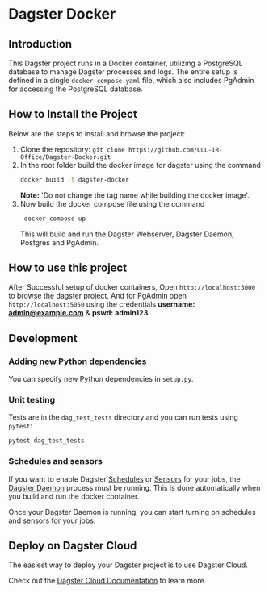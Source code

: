 # Dagster Docker

## Introduction
This Dagster project runs in a Docker container, utilizing a PostgreSQL database to manage Dagster processes and logs. The entire setup is defined in a single `docker-compose.yaml` file, which also includes PgAdmin for accessing the PostgreSQL database.

## How to Install the Project
Below are the steps to install and browse the project:

1. Clone the repository:
   ```git clone https://github.com/ULL-IR-Office/Dagster-Docker.git```
2. In the root folder build the docker image for dagster using the command  
      ```bash
    docker build -t dagster-docker
    ```
   **Note:** 'Do not change the tag name while building the docker image'.
3. Now build the docker compose file using the command
   ```bash
    docker-compose up
    ```
    This will build and run the Dagster Webserver, Dagster Daemon, Postgres and PgAdmin.
    
## How to use this project
After Successful setup of docker containers, Open `http://localhost:3000` to browse the dagster project. And for PgAdmin open `http://localhost:5050` using the credentials **username: admin@example.com** & **pswd: admin123**

## Development

### Adding new Python dependencies

You can specify new Python dependencies in `setup.py`.

### Unit testing

Tests are in the `dag_test_tests` directory and you can run tests using `pytest`:

```bash
pytest dag_test_tests
```

### Schedules and sensors

If you want to enable Dagster [Schedules](https://docs.dagster.io/concepts/partitions-schedules-sensors/schedules) or [Sensors](https://docs.dagster.io/concepts/partitions-schedules-sensors/sensors) for your jobs, the [Dagster Daemon](https://docs.dagster.io/deployment/dagster-daemon) process must be running. This is done automatically when you build and run the docker container.

Once your Dagster Daemon is running, you can start turning on schedules and sensors for your jobs.

## Deploy on Dagster Cloud

The easiest way to deploy your Dagster project is to use Dagster Cloud.

Check out the [Dagster Cloud Documentation](https://docs.dagster.cloud) to learn more.
